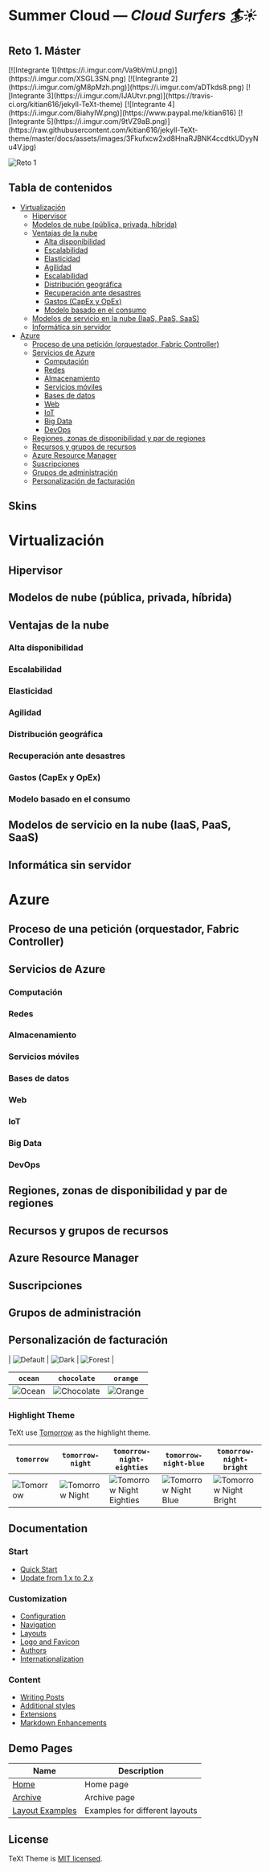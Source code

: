 <h1>Summer Cloud &mdash; <i style="font-style: bold;">Cloud Surfers 🏄☀️</i></h1> 
<link rel="stylesheet" href="styles.css">
<h2>Reto 1. Máster</h2>
[![Integrante 1](https://i.imgur.com/Va9bVmU.png)](https://i.imgur.com/XSGL3SN.png)
[![Integrante 2](https://i.imgur.com/gM8pMzh.png)](https://i.imgur.com/aDTkds8.png)
[![Integrante 3](https://i.imgur.com/IJAUtvr.png)](https://travis-ci.org/kitian616/jekyll-TeXt-theme)
[![Integrante 4](https://i.imgur.com/8iahyIW.png)](https://www.paypal.me/kitian616)
[![Integrante 5](https://i.imgur.com/9tVZ9aB.png)](https://raw.githubusercontent.com/kitian616/jekyll-TeXt-theme/master/docs/assets/images/3Fkufxcw2xd8HnaRJBNK4ccdtkUDyyNu4V.jpg)

![Reto 1](https://i.imgur.com/fCiDZhn.jpg)

## Tabla de contenidos
- [Virtualización](#Virtualización)
  - [Hipervisor](#Hipervisor)
  - [Modelos de nube (pública, privada, híbrida)](#Modelos-de-nube-(pública,-privada,-híbrida))
  - [Ventajas de la nube](#Ventajas-de-la-nube)
    - [Alta disponibilidad](#Alta-disponibilidad)
    - [Escalabilidad](#Escalabilidad)
    - [Elasticidad](#Elasticidad)
    - [Agilidad](#Agilidad)
    - [Escalabilidad](#Escalabilidad)
    - [Distribución geográfica](#Distribución-geográfica)
    - [Recuperación ante desastres](#Recuperación-ante-desastres)
    - [Gastos (CapEx y OpEx)](#Gastos-(CapEx-y-OpEx))
    - [Modelo basado en el consumo](#Modelo-basado-en-el-consumo)
  - [Modelos de servicio en la nube (IaaS, PaaS, SaaS)](#Modelos-de-servicio-en-la-nube-(IaaS,-PaaS,-SaaS))
  - [Informática sin servidor](#Informática-sin-servidor)
- [Azure](#Azure)
  - [Proceso de una petición (orquestador, Fabric Controller)](#Proceso-de-una-petición-(orquestador,-Fabric-Controller))
  - [Servicios de Azure](#Servicios-de-Azure)
    - [Computación](#computación)
    - [Redes](#Redes)
    - [Almacenamiento](#Almacenamiento)
    - [Servicios móviles](#Servicios-móviles)
    - [Bases de datos](#Bases-de-datos)
    - [Web](#Web)
    - [IoT](#IoT)
    - [Big Data](#Big-Data)
    - [DevOps](#DevOps)
  - [Regiones, zonas de disponibilidad y par de regiones](#Regiones,-zonas-de-disponibilidad-y-par-de-regiones)
  - [Recursos y grupos de recursos](#Recursos-y-grupos-de-recursos)
  - [Azure Resource Manager](#Azure-Resource-Manager)
  - [Suscripciones](#Suscripciones)
  - [Grupos de administración](#Grupos-de-administración)
  - [Personalización de facturación](#Personalización-de-facturación)

## Skins
# Virtualización
		
## Hipervisor
		
## Modelos de nube (pública, privada, híbrida)
		
## Ventajas de la nube
					
### Alta disponibilidad
			
###  Escalabilidad
			
###  Elasticidad
			
###  Agilidad
			
###  Distribución geográfica
			
###  Recuperación ante desastres

### Gastos (CapEx y OpEx)

### Modelo basado en el consumo
			
			
## Modelos de servicio en la nube (IaaS, PaaS, SaaS)
		
## Informática sin servidor
		
	
# Azure
			
## Proceso de una petición (orquestador, Fabric Controller)
		
## Servicios de Azure
### Computación
### Redes
### Almacenamiento
### Servicios móviles
### Bases de datos
### Web
### IoT
### Big Data
### DevOps
		
## Regiones, zonas de disponibilidad y par de regiones
		
## Recursos y grupos de recursos
		
## Azure Resource Manager
		
## Suscripciones
		
## Grupos de administración
		
## Personalización de facturación

| ![Default](https://raw.githubusercontent.com/kitian616/jekyll-TeXt-theme/master/screenshots/skins_default.jpg) | ![Dark](https://raw.githubusercontent.com/kitian616/jekyll-TeXt-theme/master/screenshots/skins_dark.jpg) | ![Forest](https://raw.githubusercontent.com/kitian616/jekyll-TeXt-theme/master/screenshots/skins_forest.jpg) |

| `ocean` | `chocolate` | `orange` |
| --- |  --- | --- |
| ![Ocean](https://raw.githubusercontent.com/kitian616/jekyll-TeXt-theme/master/screenshots/skins_ocean.jpg) | ![Chocolate](https://raw.githubusercontent.com/kitian616/jekyll-TeXt-theme/master/screenshots/skins_chocolate.jpg) | ![Orange](https://raw.githubusercontent.com/kitian616/jekyll-TeXt-theme/master/screenshots/skins_orange.jpg) |

### Highlight Theme

TeXt use [Tomorrow](https://github.com/chriskempson/tomorrow-theme) as the highlight theme.

| `tomorrow` | `tomorrow-night` | `tomorrow-night-eighties` | `tomorrow-night-blue` | `tomorrow-night-bright` |
| --- |  --- | --- | --- |  --- |
| ![Tomorrow](https://raw.githubusercontent.com/kitian616/jekyll-TeXt-theme/master/screenshots/highlight_tomorrow.png) | ![Tomorrow Night](https://raw.githubusercontent.com/kitian616/jekyll-TeXt-theme/master/screenshots/highlight_tomorrow-night.png) | ![Tomorrow Night Eighties](https://raw.githubusercontent.com/kitian616/jekyll-TeXt-theme/master/screenshots/highlight_tomorrow-night-eighties.png) | ![Tomorrow Night Blue](https://raw.githubusercontent.com/kitian616/jekyll-TeXt-theme/master/screenshots/highlight_tomorrow-night-blue.png) | ![Tomorrow Night Bright](https://raw.githubusercontent.com/kitian616/jekyll-TeXt-theme/master/screenshots/highlight_tomorrow-night-bright.png) |

## Documentation

### Start

- [Quick Start](https://tianqi.name/jekyll-TeXt-theme/docs/en/quick-start)
- [Update from 1.x to 2.x](https://tianqi.name/jekyll-TeXt-theme/docs/en/update-from-1-to-2)

### Customization

- [Configuration](https://tianqi.name/jekyll-TeXt-theme/docs/en/configuration)
- [Navigation](https://tianqi.name/jekyll-TeXt-theme/docs/en/navigation)
- [Layouts](https://tianqi.name/jekyll-TeXt-theme/docs/en/layouts)
- [Logo and Favicon](https://tianqi.name/jekyll-TeXt-theme/docs/en/logo-and-favicon)
- [Authors](https://tianqi.name/jekyll-TeXt-theme/docs/en/authors)
- [Internationalization](https://tianqi.name/jekyll-TeXt-theme/docs/en/i18n)

### Content

- [Writing Posts](https://tianqi.name/jekyll-TeXt-theme/docs/en/writing-posts)
- [Additional styles](https://tianqi.name/jekyll-TeXt-theme/docs/en/additional-styles)
- [Extensions](https://tianqi.name/jekyll-TeXt-theme/docs/en/extensions)
- [Markdown Enhancements](https://tianqi.name/jekyll-TeXt-theme/docs/en/markdown-enhancements)

## Demo Pages

| Name | Description |
| --- | --- |
| [Home](https://tianqi.name/jekyll-TeXt-theme/test/) | Home page |
| [Archive](https://tianqi.name/jekyll-TeXt-theme/archive.html) | Archive page |
| [Layout Examples](https://tianqi.name/jekyll-TeXt-theme/samples.html) | Examples for different layouts |

## License

TeXt Theme is [MIT licensed](https://github.com/kitian616/jekyll-TeXt-theme/blob/master/LICENSE).
